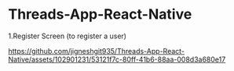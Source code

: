 # Threads-App-React-Native

1.Register Screen (to register a user)

https://github.com/jigneshgit935/Threads-App-React-Native/assets/102901231/53121f7c-80ff-41b6-88aa-008d3a680e17











